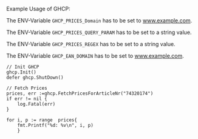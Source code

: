 Example Usage of GHCP:

The ENV-Variable `GHCP_PRICES_Domain` has to be set to www.example.com.

The ENV-Variable `GHCP_PRICES_QUERY_PARAM` has to be set to a string value.

The ENV-Variable `GHCP_PRICES_REGEX` has to be set to a string value.

The ENV-Variable `GHCP_EAN_DOMAIN` has to be set to www.example.com.

```
// Init GHCP
ghcp.Init()
defer ghcp.ShutDown()

// Fetch Prices
prices, err :=ghcp.FetchPricesForArticleNr("74320174")
if err != nil {
    log.Fatal(err)
}

for i, p := range  prices{
    fmt.Printf("%d: %v\n", i, p)
	}
```
